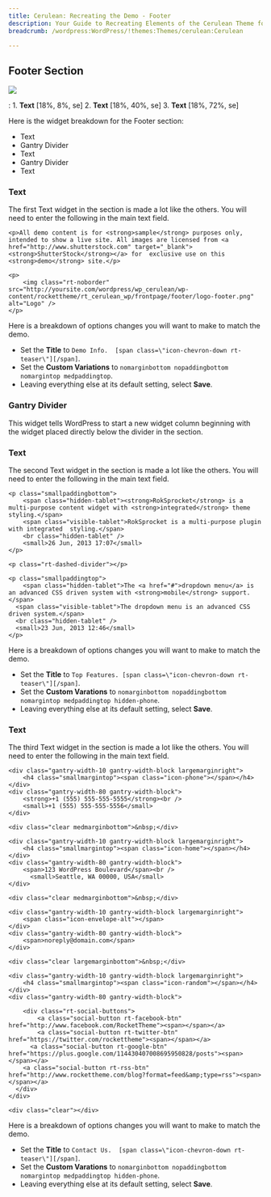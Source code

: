 ```yaml
---
title: Cerulean: Recreating the Demo - Footer
description: Your Guide to Recreating Elements of the Cerulean Theme for WordPress
breadcrumb: /wordpress:WordPress/!themes:Themes/cerulean:Cerulean

---
```


Footer Section
-----
![][footer]

:   1. **Text** [18%, 8%, se]
    2. **Text** [18%, 40%, se]
    3. **Text** [18%, 72%, se]

Here is the widget breakdown for the Footer section:

* Text
* Gantry Divider
* Text
* Gantry Divider
* Text

### Text

The first Text widget in the section is made a lot like the others. You will need to enter the following in the main text field.

~~~
<p>All demo content is for <strong>sample</strong> purposes only, intended to show a live site. All images are licensed from <a href="http://www.shutterstock.com" target="_blank"><strong>ShutterStock</strong></a> for  exclusive use on this <strong>demo</strong> site.</p>

<p>
    <img class="rt-noborder" src="http://yoursite.com/wordpress/wp_cerulean/wp-content/rockettheme/rt_cerulean_wp/frontpage/footer/logo-footer.png" alt="Logo" />
</p>
~~~

Here is a breakdown of options changes you will want to make to match the demo.

* Set the **Title** to `Demo Info.  [span class=\"icon-chevron-down rt-teaser\"][/span]`.
* Set the **Custom Variations** to `nomarginbottom nopaddingbottom nomargintop medpaddingtop`.
* Leaving everything else at its default setting, select **Save**.

### Gantry Divider
This widget tells WordPress to start a new widget column beginning with the widget placed directly below the divider in the section.

### Text

The second Text widget in the section is made a lot like the others. You will need to enter the following in the main text field.

~~~
<p class="smallpaddingbottom">
    <span class="hidden-tablet"><strong>RokSprocket</strong> is a multi-purpose content widget with <strong>integrated</strong> theme styling.</span>
    <span class="visible-tablet">RokSprocket is a multi-purpose plugin with integrated  styling.</span>
    <br class="hidden-tablet" />
    <small>26 Jun, 2013 17:07</small>
</p>

<p class="rt-dashed-divider"></p>

<p class="smallpaddingtop">    
    <span class="hidden-tablet">The <a href="#">dropdown menu</a> is an advanced CSS driven system with <strong>mobile</strong> support.</span>
  <span class="visible-tablet">The dropdown menu is an advanced CSS driven system.</span>
  <br class="hidden-tablet" />
  <small>23 Jun, 2013 12:46</small>
</p>
~~~

Here is a breakdown of options changes you will want to make to match the demo.

* Set the **Title** to `Top Features. [span class=\"icon-chevron-down rt-teaser\"][/span]`.
* Set the **Custom Varations** to `nomarginbottom nopaddingbottom nomargintop medpaddingtop hidden-phone`.
* Leaving everything else at its default setting, select **Save**.

### Text

The third Text widget in the section is made a lot like the others. You will need to enter the following in the main text field.

~~~
<div class="gantry-width-10 gantry-width-block largemarginright">
    <h4 class="smallmargintop"><span class="icon-phone"></span></h4>
</div>
<div class="gantry-width-80 gantry-width-block">
    <strong>+1 (555) 555-555-5555</strong><br />
    <small>+1 (555) 555-555-5556</small>
</div>

<div class="clear medmarginbottom">&nbsp;</div>

<div class="gantry-width-10 gantry-width-block largemarginright">
    <h4 class="smallmargintop"><span class="icon-home"></span></h4>
</div>
<div class="gantry-width-80 gantry-width-block">
    <span>123 WordPress Boulevard</span><br />
      <small>Seattle, WA 00000, USA</small> 
</div>

<div class="clear medmarginbottom">&nbsp;</div>

<div class="gantry-width-10 gantry-width-block largemarginright">
    <span class="icon-envelope-alt"></span>
</div>
<div class="gantry-width-80 gantry-width-block">
    <span>noreply@domain.com</span>
</div>

<div class="clear largemarginbottom">&nbsp;</div>

<div class="gantry-width-10 gantry-width-block largemarginright">
    <h4 class="smallmargintop"><span class="icon-random"></span></h4>
</div>
<div class="gantry-width-80 gantry-width-block">

    <div class="rt-social-buttons">
        <a class="social-button rt-facebook-btn" href="http://www.facebook.com/RocketTheme"><span></span></a>
        <a class="social-button rt-twitter-btn" href="https://twitter.com/rockettheme"><span></span></a>
      <a class="social-button rt-google-btn" href="https://plus.google.com/114430407008695950828/posts"><span></span></a>
    <a class="social-button rt-rss-btn" href="http://www.rockettheme.com/blog?format=feed&amp;type=rss"><span></span></a>
  </div>
</div>  

<div class="clear"></div>
~~~

Here is a breakdown of options changes you will want to make to match the demo.

* Set the **Title** to `Contact Us.  [span class=\"icon-chevron-down rt-teaser\"][/span]`.
* Set the **Custom Varations** to `nomarginbottom nopaddingbottom nomargintop medpaddingtop hidden-phone`.
* Leaving everything else at its default setting, select **Save**.

[footer]: assets/footer.jpeg
